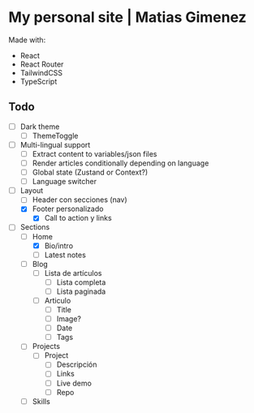 # My personal site | Matias Gimenez 
Made with:
- React
- React Router
- TailwindCSS
- TypeScript

## Todo

- [ ] Dark theme
  - [ ] ThemeToggle

- [ ] Multi-lingual support
  - [ ] Extract content to variables/json files
  - [ ] Render articles conditionally depending on language
  - [ ] Global state (Zustand or Context?)
  - [ ] Language switcher

- [ ] Layout
  - [ ] Header con secciones (nav)
  - [x] Footer personalizado
    - [x] Call to action y links

- [ ] Sections
  - [ ] Home
    - [x] Bio/intro
    - [ ] Latest notes
  - [ ] Blog
    - [ ] Lista de artículos
      - [ ] Lista completa
      - [ ] Lista paginada
    - [ ] Articulo
      - [ ] Title
      - [ ] Image?
      - [ ] Date
      - [ ] Tags 
  - [ ] Projects
    - [ ] Project
      - [ ] Descripción
      - [ ] Links
      - [ ] Live demo
      - [ ] Repo 
  - [ ] Skills
